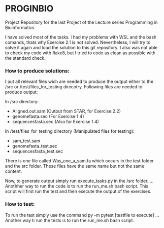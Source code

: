 # PROGINBIO
Project Repository for the last Project of the Lecture series Programming in Bioinformatics

I have solved most of the tasks. I had my problems with WSL and the bash comands, thats why Exercise 2.1 is not solved.
Nevertheless, I will try to solve it again and load the solution to this git repository.
I also was not able to check my code with flake8, but I tried to code as clean as possible with the standard check.

### How to produce solutions:

I put all relevant files wich are needed to produce the output either
to the /src or /test/files_for_testing direcotry. Following files are needed to produce output:

In /src directory:
- Aligned.out.sam (Output from STAR, for Exercise 2.2)
- genomefasta.sec (For Exercise 1.4)
- sequencesfasta.sec (Also for Exercise 1.4)

In /test/files_for_testing directory (Manipulated files for testing):
- sam_test.sam 
- genomefasta_test.sec 
- sequencesfasta_test.sec 

There is one file called Was_one_a_sam.fa which occurs in the test folder and the src folder.
These files have the same name but not the same content. 

Now, to generate output simply run execute_tasks.py in the /src folder.
... Anothher way to run the code is to run the run_me.sh bash script. This script will first run the test and then execute 
the output of the exercises.

### How to test:

To run the test simply use the command py -m pytest [testfile to execute]
... Another way ti run the tests is to run the run_me.sh bash script.







